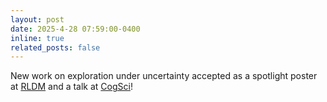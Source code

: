 ```yaml
---
layout: post
date: 2025-4-28 07:59:00-0400
inline: true
related_posts: false
---
```


New work on exploration under uncertainty accepted as a spotlight poster at [RLDM](https://rldm.org/) and a talk at [CogSci](https://cognitivesciencesociety.org/cogsci-2025/)!
